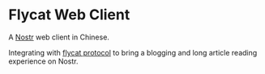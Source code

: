 # Flycat Web Client

A [Nostr](https://github.com/nostr-protocol/nips) web client in Chinese.

Integrating with [flycat protocol](https://github.com/digi-monkey/flycat-protocol) to bring a blogging and long article reading experience on Nostr.
